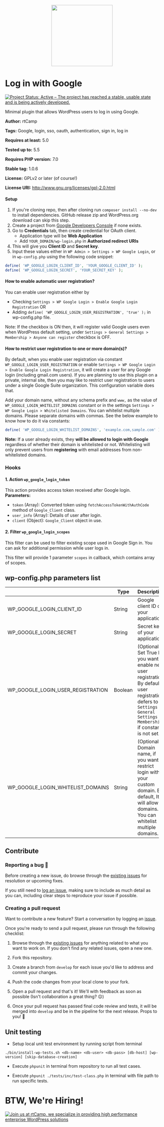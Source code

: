 <p align="center">
<a href="https://rtcamp.com/?ref=wp-menu-custom-fields-repo" target="_blank"><img width="200"src="https://rtcamp.com/wp-content/themes/rtcamp-v9/assets/img/site-logo-black.svg"></a>
</p>

# Log in with Google
<a href="https://www.repostatus.org/#active"><img src="https://www.repostatus.org/badges/latest/active.svg" alt="Project Status: Active – The project has reached a stable, usable state and is being actively developed."></a>

Minimal plugin that allows WordPress users to log in using Google.

**Author:** rtCamp

**Tags:** Google, login, sso, oauth, authentication, sign in, log in

**Requires at least:** 5.0

**Tested up to:** 5.5

**Requires PHP version:** 7.0

**Stable tag:** 1.0.6

**License:** GPLv2 or later (of course!)

**License URI:** http://www.gnu.org/licenses/gpl-2.0.html

#### Setup

1. If you're cloning repo, then after cloning run `composer install --no-dev` to install dependencies. GitHub release zip and WordPress.org download can skip this step.
2. Create a project from [Google Developers Console](https://console.developers.google.com/apis/dashboard) if none exists.
3. Go to **Credentials** tab, then create credential for OAuth client.
    * Application type will be **Web Application**
    * Add `YOUR_DOMAIN/wp-login.php` in **Authorized redirect URIs**
4. This will give you **Client ID** and **Secret key**.
5. Input these values either in `WP Admin > Settings > WP Google Login`, or in `wp-config.php` using the following code snippet:

```php
define( 'WP_GOOGLE_LOGIN_CLIENT_ID', 'YOUR_GOOGLE_CLIENT_ID' );
define( 'WP_GOOGLE_LOGIN_SECRET', 'YOUR_SECRET_KEY' );
```

#### How to enable automatic user registration?
You can enable user registration either by
- Checking `Settings > WP Google Login > Enable Google Login Registration`
OR
- Adding `define( 'WP_GOOGLE_LOGIN_USER_REGISTRATION', 'true' );` in wp-config.php file.

Note: If the checkbox is ON then, it will register valid Google users even when WordPress default setting, under `Settings > General Settings > Membership > Anyone can register` checkbox is OFF.

#### How to restrict user registration to one or more domain(s)?

By default, when you enable user registration via constant `WP_GOOGLE_LOGIN_USER_REGISTRATION` or enable `Settings > WP Google Login > Enable Google Login Registration`, it will create a user for any Google login (including gmail.com users). If you are planning to use this plugin on a private, internal site, then you may like to restrict user registration to users under a single Google Suite organization. This configuration variable does that.

Add your domain name, without any schema prefix and `www,` as the value of `WP_GOOGLE_LOGIN_WHITELIST_DOMAINS` constant or in the settings `Settings > WP Google Login > Whitelisted Domains`. You can whitelist multiple domains. Please separate domains with commas. See the below example to know how to do it via constants:

```php
define( 'WP_GOOGLE_LOGIN_WHITELIST_DOMAINS', 'example.com,sample.com' );
```

**Note:** If a user already exists, they **will be allowed to login with Google** regardless of whether their domain is whitelisted or not. Whitelisting will only prevent users from **registering** with email addresses from non-whitelisted domains.


### Hooks

#### 1. Action `wp_google_login_token`
This action provides access token received after Google login.  
**Parameters:**
* `token` (Array): Converted token using `fetchAccessTokenWithAuthCode` method of `Google_Client` class.
* `user_info` (Array): Details of user after login.
* `client` (Object): `Google_Client` object in use.

#### 2. Filter `wp_google_login_scopes`
This filter can be used to filter existing scope used in Google Sign in.
You can ask for additional permission while user logs in.

This filter will provide 1 parameter `scopes` in callback, which contains array of scopes.


## wp-config.php parameters list

|                                   | Type    | Description                                                                                                                                                                 |
|-----------------------------------|---------|-----------------------------------------------------------------------------------------------------------------------------------------------------------------------------|
| WP_GOOGLE_LOGIN_CLIENT_ID         | String  | Google client ID of your application.                                                                                                                                       |
| WP_GOOGLE_LOGIN_SECRET            | String  | Secret key of your application                                                                                                                                              |
| WP_GOOGLE_LOGIN_USER_REGISTRATION | Boolean | (Optional) Set True If you want to enable new user registration. By default, user registration defers to `Settings > General Settings > Membership` if constant is not set. |
| WP_GOOGLE_LOGIN_WHITELIST_DOMAINS | String  | (Optional) Domain name, if you want to restrict login with your custom domain. By default, It will allow all domains. You can whitelist multiple domains.                   |


## Contribute

### Reporting a bug 🐞

Before creating a new issue, do browse through the [existing issues](https://github.com/rtCamp/login-with-google/issues) for resolution or upcoming fixes. 

If you still need to [log an issue](https://github.com/rtCamp/login-with-google/issues/new), making sure to include as much detail as you can, including clear steps to reproduce your issue if possible.

### Creating a pull request

Want to contribute a new feature? Start a conversation by logging an [issue](https://github.com/rtCamp/login-with-google/issues).

Once you're ready to send a pull request, please run through the following checklist: 

1. Browse through the [existing issues](https://github.com/rtCamp/login-with-google/issues) for anything related to what you want to work on. If you don't find any related issues, open a new one.

1. Fork this repository.

1. Create a branch from `develop` for each issue you'd like to address and commit your changes.

1. Push the code changes from your local clone to your fork.

1. Open a pull request and that's it! We'll with feedback as soon as possible (Isn't collaboration a great thing? 😌)

1. Once your pull request has passed final code review and tests, it will be merged into `develop` and be in the pipeline for the next release. Props to you! 🎉

## Unit testing

- Setup local unit test environment by running script from terminal

```./bin/install-wp-tests.sh <db-name> <db-user> <db-pass> [db-host] [wp-version] [skip-database-creation]```

- Execute `phpunit` in terminal from repository to run all test cases.

- Execute `phpunit ./tests/inc/test-class.php` in terminal with file path to run specific tests.


# BTW, We're Hiring!

<a href="https://rtcamp.com/"><img src="https://rtcamp.com/wp-content/uploads/2019/04/github-banner@2x.png" alt="Join us at rtCamp, we specialize in providing high performance enterprise WordPress solutions"></a>
